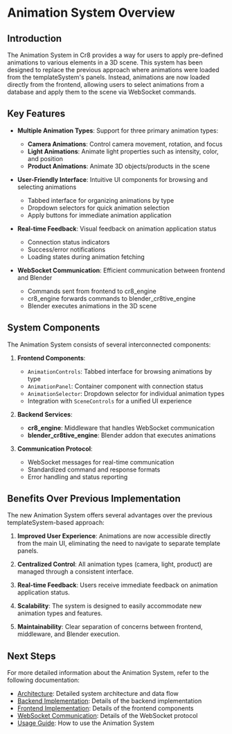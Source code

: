 # Animation System Overview

## Introduction

The Animation System in Cr8 provides a way for users to apply pre-defined animations to various elements in a 3D scene. This system has been designed to replace the previous approach where animations were loaded from the templateSystem's panels. Instead, animations are now loaded directly from the frontend, allowing users to select animations from a database and apply them to the scene via WebSocket commands.

## Key Features

- **Multiple Animation Types**: Support for three primary animation types:

  - **Camera Animations**: Control camera movement, rotation, and focus
  - **Light Animations**: Animate light properties such as intensity, color, and position
  - **Product Animations**: Animate 3D objects/products in the scene

- **User-Friendly Interface**: Intuitive UI components for browsing and selecting animations

  - Tabbed interface for organizing animations by type
  - Dropdown selectors for quick animation selection
  - Apply buttons for immediate animation application

- **Real-time Feedback**: Visual feedback on animation application status

  - Connection status indicators
  - Success/error notifications
  - Loading states during animation fetching

- **WebSocket Communication**: Efficient communication between frontend and Blender
  - Commands sent from frontend to cr8_engine
  - cr8_engine forwards commands to blender_cr8tive_engine
  - Blender executes animations in the 3D scene

## System Components

The Animation System consists of several interconnected components:

1. **Frontend Components**:

   - `AnimationControls`: Tabbed interface for browsing animations by type
   - `AnimationPanel`: Container component with connection status
   - `AnimationSelector`: Dropdown selector for individual animation types
   - Integration with `SceneControls` for a unified UI experience

2. **Backend Services**:

   - **cr8_engine**: Middleware that handles WebSocket communication
   - **blender_cr8tive_engine**: Blender addon that executes animations

3. **Communication Protocol**:
   - WebSocket messages for real-time communication
   - Standardized command and response formats
   - Error handling and status reporting

## Benefits Over Previous Implementation

The new Animation System offers several advantages over the previous templateSystem-based approach:

1. **Improved User Experience**: Animations are now accessible directly from the main UI, eliminating the need to navigate to separate template panels.

2. **Centralized Control**: All animation types (camera, light, product) are managed through a consistent interface.

3. **Real-time Feedback**: Users receive immediate feedback on animation application status.

4. **Scalability**: The system is designed to easily accommodate new animation types and features.

5. **Maintainability**: Clear separation of concerns between frontend, middleware, and Blender execution.

## Next Steps

For more detailed information about the Animation System, refer to the following documentation:

- [Architecture](./architecture.md): Detailed system architecture and data flow
- [Backend Implementation](./implementation/backend.md): Details of the backend implementation
- [Frontend Implementation](./implementation/frontend.md): Details of the frontend components
- [WebSocket Communication](./implementation/websocket.md): Details of the WebSocket protocol
- [Usage Guide](./usage.md): How to use the Animation System
